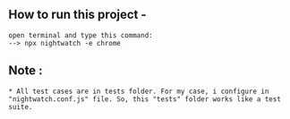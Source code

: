 ## How to run this project -
    open terminal and type this command:
    --> npx nightwatch -e chrome

## Note :
    * All test cases are in tests folder. For my case, i configure in "nightwatch.conf.js" file. So, this "tests" folder works like a test suite.